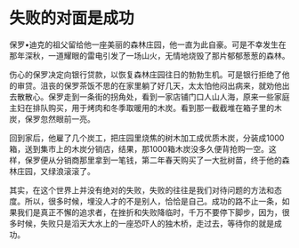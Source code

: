 # 失败的对面是成功

保罗&#8226;迪克的祖父留给他一座美丽的森林庄园，他一直为此自豪。可是不幸发生在那年深秋，一道耀眼的雷电引发了一场山火，无情地烧毁了那片郁郁葱葱的森林。 

伤心的保罗决定向银行贷款，以恢复森林庄园往日的勃勃生机。可是银行拒绝了他的审贷。沮丧的保罗茶饭不思的在家里躺了好几天，太太怕他闷出病来，就劝他出去散散心。保罗走到一条街的拐角处，看到一家店铺门口人山人海，原来一些家庭主妇在排队购买，用于烤肉和冬季取暖用的木炭。看到那一截截堆在箱子里的木炭，保罗忽然眼前一亮。 

回到家后，他雇了几个炭工，把庄园里烧焦的树木加工成优质木炭，分装成1000箱，送到集市上的木炭分销店，结果，那1000箱木炭没多久便背抢购一空。这样，保罗便从分销商那里拿到一笔钱，第二年春天购买了一大批树苗，终于他的森林庄园，又绿浪滚滚了。 

其实，在这个世界上并没有绝对的失败，失败的往往是我们对待问题的方法和态度。所以，很多时候，埋没人才的不是别人，恰恰是自己。成功的路不止一条，如果我们是真正不懈的追求者，在挫折和失败降临时，千万不要停下脚步，因为，很多时候，失败只是滔天大水上的一座恐吓人的独木桥，走过去，等待你的就是成功。
 
